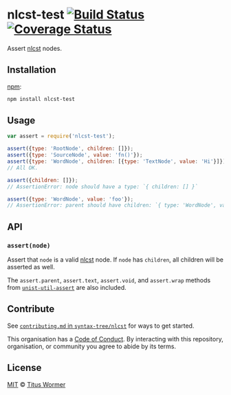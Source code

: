 # nlcst-test [![Build Status][travis-badge]][travis] [![Coverage Status][codecov-badge]][codecov]

Assert [nlcst][] nodes.

## Installation

[npm][]:

```bash
npm install nlcst-test
```

## Usage

```javascript
var assert = require('nlcst-test');

assert({type: 'RootNode', children: []});
assert({type: 'SourceNode', value: 'fn()'});
assert({type: 'WordNode', children: [{type: 'TextNode', value: 'Hi'}]});
// All OK.

assert({children: []});
// AssertionError: node should have a type: `{ children: [] }`

assert({type: 'WordNode', value: 'foo'});
// AssertionError: parent should have children: `{ type: 'WordNode', value: 'foo' }`
```

## API

### `assert(node)`

Assert that `node` is a valid [nlcst][] node.  If `node` has `children`,
all children will be asserted as well.

The `assert.parent`, `assert.text`, `assert.void`, and `assert.wrap`
methods from [`unist-util-assert`][unist-util-assert] are also included.

## Contribute

See [`contributing.md` in `syntax-tree/nlcst`][contributing] for ways to get
started.

This organisation has a [Code of Conduct][coc].  By interacting with this
repository, organisation, or community you agree to abide by its terms.

## License

[MIT][license] © [Titus Wormer][author]

<!-- Definitions -->

[travis-badge]: https://img.shields.io/travis/syntax-tree/nlcst-test.svg

[travis]: https://travis-ci.org/syntax-tree/nlcst-test

[codecov-badge]: https://img.shields.io/codecov/c/github/syntax-tree/nlcst-test.svg

[codecov]: https://codecov.io/github/syntax-tree/nlcst-test

[npm]: https://docs.npmjs.com/cli/install

[license]: LICENSE

[author]: http://wooorm.com

[nlcst]: https://github.com/syntax-tree/nlcst

[unist-util-assert]: https://github.com/syntax-tree/unist-util-assert

[contributing]: https://github.com/syntax-tree/nlcst/blob/master/contributing.md

[coc]: https://github.com/syntax-tree/nlcst/blob/master/code-of-conduct.md
